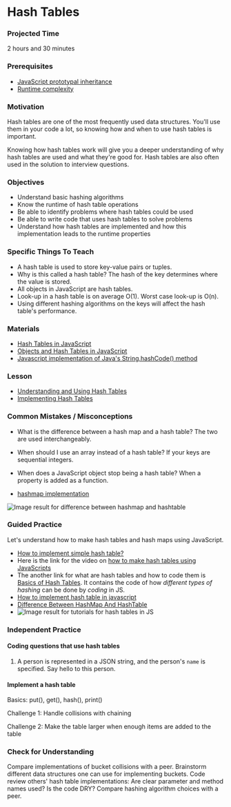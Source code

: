# Hash Tables

### Projected Time
2 hours and 30 minutes

### Prerequisites

- [JavaScript prototypal inheritance](../javascript)
- [Runtime complexity](../runtime-complexity/runtime-complexity.md)

### Motivation
Hash tables are one of the most frequently used data structures. You'll use them in your code a lot, so knowing how and when to use hash tables is important.

Knowing how hash tables work will give you a deeper understanding of why hash tables are used and what they're good for. Hash tables are also often used in the solution to interview questions.

### Objectives
- Understand basic hashing algorithms
- Know the runtime of hash table operations
- Be able to identify problems where hash tables could be used
- Be able to write code that uses hash tables to solve problems
- Understand how hash tables are implemented and how this implementation leads to the runtime properties

### Specific Things To Teach
- A hash table is used to store key-value pairs or tuples.
- Why is this called a hash table? The hash of the key determines where the value is stored.
- All objects in JavaScript are hash tables.
- Look-up in a hash table is on average O(1). Worst case look-up is O(n).
- Using different hashing algorithms on the keys will affect the hash table's performance.

### Materials

- [Hash Tables in JavaScript](http://www.mojavelinux.com/articles/javascript_hashes.html)
- [Objects and Hash Tables in JavaScript](https://codeburst.io/objects-and-hash-tables-in-javascript-a472ad1940d9)
- [Javascript implementation of Java's String.hashCode() method](http://werxltd.com/wp/2010/05/13/javascript-implementation-of-javas-string-hashcode-method/)

### Lesson

- [Understanding and Using Hash Tables](https://docs.google.com/presentation/d/1V9liCnncXJDXZ0CK_MbXfFrWz6cwGucTYdIkHdkJ9_8/edit#slide=id.p)
- [Implementing Hash Tables](https://docs.google.com/presentation/d/1-zCx1fc5cUP6rklL-CrYzmO8ibcXztsOZxJUv3Fpd-s/edit#slide=id.g2f6e14aaa5_0_0)

### Common Mistakes / Misconceptions

- What is the difference between a hash map and a hash table? The two are used interchangeably.

- When should I use an array instead of a hash table? If your keys are sequential integers.

- When does a JavaScript object stop being a hash table? When a property is added as a function.

- [hashmap implementation](https://gist.github.com/dtx/3791420)

 ![Image result for difference between hashmap and hashtable](https://cdncontribute.geeksforgeeks.org/wp-content/uploads/hashsetVshashmap.png)


### Guided Practice

Let's understand how to make hash tables and hash maps using JavaScript.

- [How to implement simple hash table?](https://medium.freecodecamp.org/how-to-implement-a-simple-hash-table-in-javascript-cb3b9c1f2997)
- Here is the link for the video on [how to make hash tables using JavaScripts](<https://www.youtube.com/watch?v=VundFD_ccgE>)  
- The another link for what are hash tables and how to code them is [Basics of Hash Tables](https://www.hackerearth.com/practice/data-structures/hash-tables/basics-of-hash-tables/tutorial/). It contains the code of how *different types of hashing* can be done by *coding* in JS.
- [How to implement hash table in javascript](https://reactgo.com/hashtable-javascript/)
- [Difference Between HashMap And HashTable](https://javahungry.blogspot.com/2014/03/hashmap-vs-hashtable-difference-with-example-java-interview-questions.html)
- ![Image result for tutorials for hash tables in JS](https://www.guru99.com/images/c-sharp-net/052616_1306_CCollection13.png)

  



### Independent Practice

#### Coding questions that use hash tables
1. A person is represented in a JSON string, and the person's `name` is specified. Say hello to this person.

#### Implement a hash table
Basics: put(), get(), hash(), print()

Challenge 1: Handle collisions with chaining

Challenge 2: Make the table larger when enough items are added to the table

### Check for Understanding

Compare implementations of bucket collisions with a peer. Brainstorm different data structures one can use for implementing buckets. Code review others' hash table implementations: Are clear parameter and method names used? Is the code DRY? Compare hashing algorithm choices with a peer.
